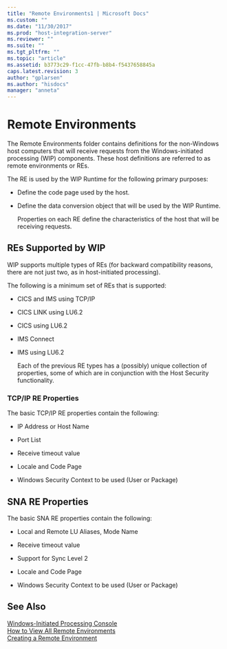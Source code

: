 ```yaml
---
title: "Remote Environments1 | Microsoft Docs"
ms.custom: ""
ms.date: "11/30/2017"
ms.prod: "host-integration-server"
ms.reviewer: ""
ms.suite: ""
ms.tgt_pltfrm: ""
ms.topic: "article"
ms.assetid: b3773c29-f1cc-47fb-b8b4-f5437658845a
caps.latest.revision: 3
author: "gplarsen"
ms.author: "hisdocs"
manager: "anneta"
---
```

# Remote Environments
The Remote Environments folder contains definitions for the non-Windows host computers that will receive requests from the Windows-initiated processing (WIP) components. These host definitions are referred to as remote environments or REs.  
  
 The RE is used by the WIP Runtime for the following primary purposes:  
  
- Define the code page used by the host.  
  
- Define the data conversion object that will be used by the WIP Runtime.  
  
  Properties on each RE define the characteristics of the host that will be receiving requests.  
  
## REs Supported by WIP  
 WIP supports multiple types of REs (for backward compatibility reasons, there are not just two, as in host-initiated processing).  
  
 The following is a minimum set of REs that is supported:  
  
- CICS and IMS using TCP/IP  
  
- CICS LINK using LU6.2  
  
- CICS using LU6.2  
  
- IMS Connect  
  
- IMS using LU6.2  
  
  Each of the previous RE types has a (possibly) unique collection of properties, some of which are in conjunction with the Host Security functionality.  
  
### TCP/IP RE Properties  
 The basic TCP/IP RE properties contain the following:  
  
-   IP Address or Host Name  
  
-   Port List  
  
-   Receive timeout value  
  
-   Locale and Code Page  
  
-   Windows Security Context to be used (User or Package)  
  
## SNA RE Properties  
 The basic SNA RE properties contain the following:  
  
-   Local and Remote LU Aliases, Mode Name  
  
-   Receive timeout value  
  
-   Support for Sync Level 2  
  
-   Locale and Code Page  
  
-   Windows Security Context to be used (User or Package)  
  
## See Also  
 [Windows-Initiated Processing Console](../core/windows-initiated-processing-console1.md)   
 [How to View All Remote Environments](../core/how-to-view-all-remote-environments2.md)   
 [Creating a Remote Environment](../core/creating-a-remote-environment1.md)